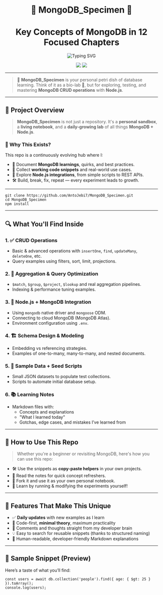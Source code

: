 <h1 align="center">🧬 MongoDB_Specimen 🧪</h1>
<h1 align="center">Key Concepts of MongoDB in 12 Focused Chapters</h1>

<p align="center">
  <img src="https://readme-typing-svg.herokuapp.com?font=Fira+Code&duration=2500&pause=500&color=00FF95&center=true&vCenter=true&multiline=true&width=600&height=100&lines=Welcome+to+MongoDB_Specimen!;A+Lab+for+MongoDB+CRUD+Experiments!" alt="Typing SVG">
</p>

<p align="center">
  <img src="https://img.shields.io/github/repo-size/AntoJebi7/MongoDB_Specimen?color=blueviolet&style=for-the-badge"/>
  <img src="https://img.shields.io/github/last-commit/AntoJebi7/MongoDB_Specimen?style=for-the-badge&color=brightgreen"/>
</p>

---

> 🚀 **MongoDB_Specimen** is your personal petri dish of database learning. Think of it as a bio-lab 🧫, but for exploring, testing, and mastering **MongoDB CRUD operations** with **Node.js**.

---

## 🚀 Project Overview

> **MongoDB_Specimen** is not just a repository. It's a **personal sandbox**, a **living notebook**, and a **daily-growing lab** of all things **MongoDB + Node.js**.

### 🧪 Why This Exists?

This repo is a continuously evolving hub where I:
- 📌 Document **MongoDB learnings**, quirks, and best practices.
- 🧠 Collect **working code snippets** and real-world use cases.
- 🔗 Explore **Node.js integrations**, from simple scripts to REST APIs.
- 🛠️ Build, break, fix, repeat — every experiment leads to growth.

---


```
git clone https://github.com/AntoJebi7/MongoDB_Specimen.git
cd MongoDB_Specimen
npm install
```

---

## 🔍 What You'll Find Inside

### 1. ✅ **CRUD Operations**
- Basic & advanced operations with `insertOne`, `find`, `updateMany`, `deleteOne`, etc.
- Query examples using filters, sort, limit, projections.

### 2. 🧠 **Aggregation & Query Optimization**
- `$match`, `$group`, `$project`, `$lookup` and real aggregation pipelines.
- Indexing & performance tuning examples.

### 3. 🌱 **Node.js + MongoDB Integration**
- Using `mongodb` native driver and `mongoose` ODM.
- Connecting to cloud MongoDB (MongoDB Atlas).
- Environment configuration using `.env`.

### 4. 🏗️ **Schema Design & Modeling**
- Embedding vs referencing strategies.
- Examples of one-to-many, many-to-many, and nested documents.

### 5. 💾 **Sample Data + Seed Scripts**
- Small JSON datasets to populate test collections.
- Scripts to automate initial database setup.

### 6. 📚 **Learning Notes**
- Markdown files with:
  - Concepts and explanations
  - "What I learned today"
  - Gotchas, edge cases, and mistakes I’ve learned from

---

## 📌 How to Use This Repo

> Whether you're a beginner or revisiting MongoDB, here's how you can use this repo:

- 🛠️ Use the snippets as **copy-paste helpers** in your own projects.
- 📓 Read the notes for quick concept refreshers.
- 🔁 Fork it and use it as your own personal notebook.
- 🌿 Learn by running & modifying the experiments yourself!

---

## 🌟 Features That Make This Unique

- ✅ **Daily updates** with new examples as I learn
- 🧬 Code-first, **minimal theory**, maximum practicality
- 💬 Comments and thoughts straight from my developer brain
- 💡 Easy to search for reusable snippets (thanks to structured naming)
- 📖 Human-readable, developer-friendly Markdown explanations

---

## 🧪 Sample Snippet (Preview)

Here’s a taste of what you’ll find:

```
const users = await db.collection('people').find({ age: { $gt: 25 } }).toArray();
console.log(users);
```
